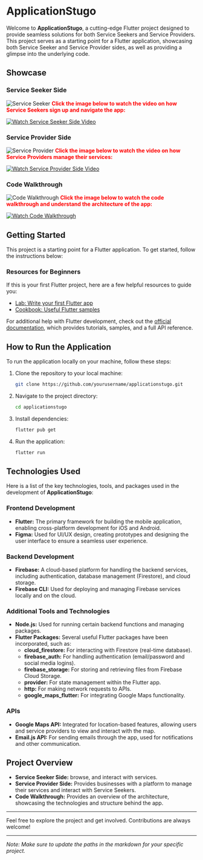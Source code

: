 # ApplicationStugo

Welcome to **ApplicationStugo**, a cutting-edge Flutter project designed to provide seamless solutions for both Service Seekers and Service Providers. This project serves as a starting point for a Flutter application, showcasing both Service Seeker and Service Provider sides, as well as providing a glimpse into the underlying code.

## Showcase

### Service Seeker Side
![Service Seeker](souwar/5.png)
<span style="color:red;">**Click the image below to watch the video on how Service Seekers sign up and navigate the app:**</span>

[![Watch Service Seeker Side Video](souwar/6.png)](https://youtu.be/tpi8tBRIeMQ)

### Service Provider Side
![Service Provider](souwar/3.png)
<span style="color:red;">**Click the image below to watch the video on how Service Providers manage their services:**</span>

[![Watch Service Provider Side Video](souwar/4.png)](https://youtu.be/4s2hUrutMJw)

### Code Walkthrough
![Code Walkthrough](souwar/1.png)
<span style="color:red;">**Click the image below to watch the code walkthrough and understand the architecture of the app:**</span>

[![Watch Code Walkthrough](souwar/2.png)](https://youtu.be/DqihzdMTQgI)

## Getting Started

This project is a starting point for a Flutter application. To get started, follow the instructions below:

### Resources for Beginners
If this is your first Flutter project, here are a few helpful resources to guide you:

- [Lab: Write your first Flutter app](https://docs.flutter.dev/get-started/codelab)
- [Cookbook: Useful Flutter samples](https://docs.flutter.dev/cookbook)

For additional help with Flutter development, check out the [official documentation](https://docs.flutter.dev/), which provides tutorials, samples, and a full API reference.

## How to Run the Application

To run the application locally on your machine, follow these steps:

1. Clone the repository to your local machine:
    ```bash
    git clone https://github.com/yourusername/applicationstugo.git
    ```

2. Navigate to the project directory:
    ```bash
    cd applicationstugo
    ```

3. Install dependencies:
    ```bash
    flutter pub get
    ```

4. Run the application:
    ```bash
    flutter run
    ```

## Technologies Used

Here is a list of the key technologies, tools, and packages used in the development of **ApplicationStugo**:

### Frontend Development
- **Flutter:** The primary framework for building the mobile application, enabling cross-platform development for iOS and Android.
- **Figma:** Used for UI/UX design, creating prototypes and designing the user interface to ensure a seamless user experience.

### Backend Development
- **Firebase:** A cloud-based platform for handling the backend services, including authentication, database management (Firestore), and cloud storage.
- **Firebase CLI:** Used for deploying and managing Firebase services locally and on the cloud.

### Additional Tools and Technologies
- **Node.js:** Used for running certain backend functions and managing packages.
- **Flutter Packages:** Several useful Flutter packages have been incorporated, such as:
    - **cloud_firestore:** For interacting with Firestore (real-time database).
    - **firebase_auth:** For handling authentication (email/password and social media logins).
    - **firebase_storage:** For storing and retrieving files from Firebase Cloud Storage.
    - **provider:** For state management within the Flutter app.
    - **http:** For making network requests to APIs.
    - **google_maps_flutter:** For integrating Google Maps functionality.

### APIs
- **Google Maps API:** Integrated for location-based features, allowing users and service providers to view and interact with the map.
- **Email.js API:** For sending emails through the app, used for notifications and other communication.

## Project Overview

- **Service Seeker Side:** browse, and interact with services.
- **Service Provider Side:** Provides businesses with a platform to manage their services and interact with Service Seekers.
- **Code Walkthrough:** Provides an overview of the architecture, showcasing the technologies and structure behind the app.

---

Feel free to explore the project and get involved. Contributions are always welcome!

---

*Note: Make sure to update the paths in the markdown for your specific project.*
